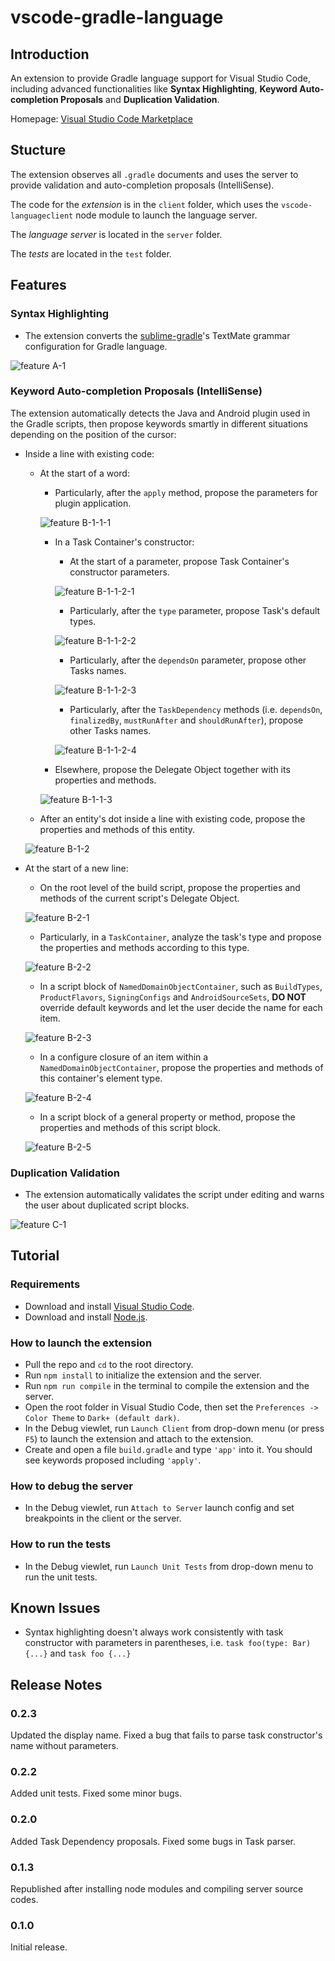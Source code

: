 # vscode-gradle-language

## Introduction

An extension to provide Gradle language support for Visual Studio Code, including advanced functionalities like __Syntax Highlighting__, __Keyword Auto-completion Proposals__ and __Duplication Validation__.

Homepage: [Visual Studio Code Marketplace](https://marketplace.visualstudio.com/items?itemName=naco-siren.gradle-language)

## Stucture
The extension observes all `.gradle` documents and uses the server to provide validation and auto-completion proposals (IntelliSense).

The code for the _extension_ is in the `client` folder, which uses the `vscode-languageclient` node module to launch the language server.

The _language server_ is located in the `server` folder.

The _tests_ are located in the `test` folder.

## Features

### Syntax Highlighting

* The extension converts the [sublime-gradle](https://github.com/kingofmalkier/sublime-gradle)'s TextMate grammar configuration for Gradle language.

![feature A-1](https://github.com/naco-siren/vscode-gradle-language/raw/master/images/feature-A-1.png)

### Keyword Auto-completion Proposals (IntelliSense)

The extension automatically detects the Java and Android plugin used in the Gradle scripts, then propose keywords smartly in different situations depending on the position of the cursor:
    
* Inside a line with existing code:

    * At the start of a word:
        
        * Particularly, after the `apply` method, propose the parameters for plugin application.
        
        ![feature B-1-1-1](https://github.com/naco-siren/vscode-gradle-language/raw/master/images/feature-B-1-1-1.png)

        * In a Task Container's constructor:

            * At the start of a parameter, propose Task Container's constructor parameters.
            
            ![feature B-1-1-2-1](https://github.com/naco-siren/vscode-gradle-language/raw/master/images/feature-B-1-1-2-1.png)

            * Particularly, after the `type` parameter, propose Task's default types.

            ![feature B-1-1-2-2](https://github.com/naco-siren/vscode-gradle-language/raw/master/images/feature-B-1-1-2-2.png)

            * Particularly, after the `dependsOn` parameter, propose other Tasks names.

            ![feature B-1-1-2-3](https://github.com/naco-siren/vscode-gradle-language/raw/master/images/feature-B-1-1-2-3.png)

            * Particularly, after the `TaskDependency` methods (i.e. `dependsOn`, `finalizedBy`, `mustRunAfter` and `shouldRunAfter`), propose other Tasks names.

            ![feature B-1-1-2-4](https://github.com/naco-siren/vscode-gradle-language/raw/master/images/feature-B-1-1-2-4.png)

        * Elsewhere, propose the Delegate Object together with its properties and methods.
        
        ![feature B-1-1-3](https://github.com/naco-siren/vscode-gradle-language/raw/master/images/feature-B-1-1-3.png)

    * After an entity's dot inside a line with existing code, propose the properties and methods of this entity.
    
    ![feature B-1-2](https://github.com/naco-siren/vscode-gradle-language/raw/master/images/feature-B-1-2.png)


* At the start of a new line:

    * On the root level of the build script, propose the properties and methods of the current script's Delegate Object.
    
    ![feature B-2-1](https://github.com/naco-siren/vscode-gradle-language/raw/master/images/feature-B-2-1.png)

    * Particularly, in a `TaskContainer`, analyze the task's type and propose the properties and methods according to this type.
    
    ![feature B-2-2](https://github.com/naco-siren/vscode-gradle-language/raw/master/images/feature-B-2-2.png)

    * In a script block of `NamedDomainObjectContainer`, such as `BuildTypes`, `ProductFlavors`, `SigningConfigs` and `AndroidSourceSets`, __DO NOT__ override default keywords and let the user decide the name for each item.
    
    ![feature B-2-3](https://github.com/naco-siren/vscode-gradle-language/raw/master/images/feature-B-2-3.png)

    * In a configure closure of an item within a `NamedDomainObjectContainer`, propose the properties and methods of this container's element type.
    
    ![feature B-2-4](https://github.com/naco-siren/vscode-gradle-language/raw/master/images/feature-B-2-4.png)

    * In a script block of a general property or method, propose the properties and methods of this script block.

    ![feature B-2-5](https://github.com/naco-siren/vscode-gradle-language/raw/master/images/feature-B-2-5.png)
    
### Duplication Validation

* The extension automatically validates the script under editing and warns the user about duplicated script blocks.

![feature C-1](https://github.com/naco-siren/vscode-gradle-language/raw/master/images/feature-C-1.png)

## Tutorial

### Requirements

* Download and install [Visual Studio Code](https://code.visualstudio.com/download).
* Download and install [Node.js](https://nodejs.org/zh-cn/download/).


### How to launch the extension
* Pull the repo and `cd` to the root directory.
* Run `npm install` to initialize the extension and the server.
* Run `npm run compile` in the terminal to compile the extension and the server.
* Open the root folder in Visual Studio Code, then set the `Preferences -> Color Theme` to `Dark+ (default dark)`.
* In the Debug viewlet, run `Launch Client` from drop-down menu (or press `F5`) to launch the extension and attach to the extension.
* Create and open a file `build.gradle` and type `'app'` into it. You should see keywords proposed including `'apply'`.

### How to debug the server
* In the Debug viewlet, run `Attach to Server` launch config and set breakpoints in the client or the server.

### How to run the tests
* In the Debug viewlet, run `Launch Unit Tests` from drop-down menu to run the unit tests.


## Known Issues

* Syntax highlighting doesn't always work consistently with task constructor with parameters in parentheses, i.e. `task foo(type: Bar) {...}` and `task foo {...}` 

## Release Notes

### 0.2.3
Updated the display name.
Fixed a bug that fails to parse task constructor's name without parameters.

### 0.2.2
Added unit tests.
Fixed some minor bugs.

### 0.2.0
Added Task Dependency proposals.
Fixed some bugs in Task parser.

### 0.1.3

Republished after installing node modules and compiling server source codes.

### 0.1.0

Initial release.

